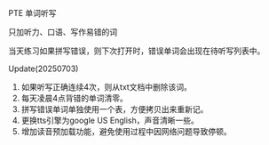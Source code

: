 PTE 单词听写

只加听力、口语、写作易错的词

当天练习如果拼写错误，则下次打开时，错误单词会出现在待听写列表中。

Update(20250703)
1. 如果听写正确连续4次，则从txt文档中删除该词。
2. 每天凌晨4点背错的单词清零。
3. 拼写错误单词单独使用一个表，方便拷贝出来重新记。
4. 更换tts引擎为google US English，声音清晰一些。
5. 增加读音预加载功能，避免使用过程中因网络问题导致停顿。